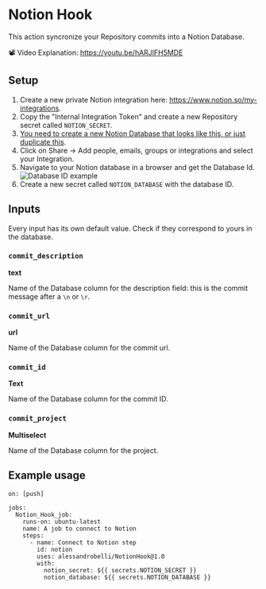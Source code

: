 # Notion Hook

This action syncronize your Repository commits into a Notion Database.

📽️ Video Explanation: https://youtu.be/hARJlFH5MDE

## Setup

1. Create a new private Notion integration here: https://www.notion.so/my-integrations.
2. Copy the "Internal Integration Token" and create a new Repository secret called `NOTION_SECRET`.
3. [You need to create a new Notion Database that looks like this, or just duplicate this](https://alessandrobelli.notion.site/618655fb8e924216a5bc8b85cfd12274?v=eda6bbef2108493c9f1c0f9772a58549).
4. Click on Share -> Add people, emails, groups or integrations and select your Integration.
5. Navigate to your Notion database in a browser and get the Database Id.
![Database ID example](https://user-images.githubusercontent.com/3796324/126894870-e81d2831-9ac2-404a-bc07-a2d9d4014a39.png)
6. Create a new secret called `NOTION_DATABASE` with the database ID.

## Inputs

Every input has its own default value. Check if they correspond to yours in the database.

### `commit_description`
**text**

Name of the Database column for the description field: this is the commit message after a `\n` or `\r`.


### `commit_url`
**url**

Name of the Database column for the commit url.


### `commit_id`
**Text**

Name of the Database column for the commit ID.


### `commit_project`
**Multiselect**

Name of the Database column for the project. 


## Example usage

```
on: [push]

jobs:
  Notion_Hook_job:
    runs-on: ubuntu-latest
    name: A job to connect to Notion
    steps:
      - name: Connect to Notion step
        id: notion
        uses: alessandrobelli/NotionHook@1.0
        with:
          notion_secret: ${{ secrets.NOTION_SECRET }}
          notion_database: ${{ secrets.NOTION_DATABASE }}
```
